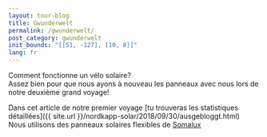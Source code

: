 ```yaml
---
layout: tour-blog
title: Gwunderwelt
permalink: /gwunderwelt/
post_category: gwunderwelt
init_bounds: "[[51, -127], [10, 8]]"
lang: fr
---
```


Comment fonctionne un vélo solaire?  
Assez bien pour que nous ayons à nouveau les panneaux avec nous lors de notre deuxième grand voyage!

Dans cet article de notre premier voyage [tu trouveras les statistiques détaillées]({{ site.url }}/nordkapp-solar/2018/09/30/ausgebloggt.html)  
Nous utilisons des panneaux solaires flexibles de [Somalux](https://www.somalux.ch/)